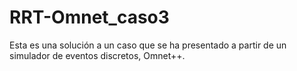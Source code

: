 # RRT-Omnet_caso3
Esta es una solución a un caso que se ha presentado a partir de un simulador de eventos discretos, Omnet++.
